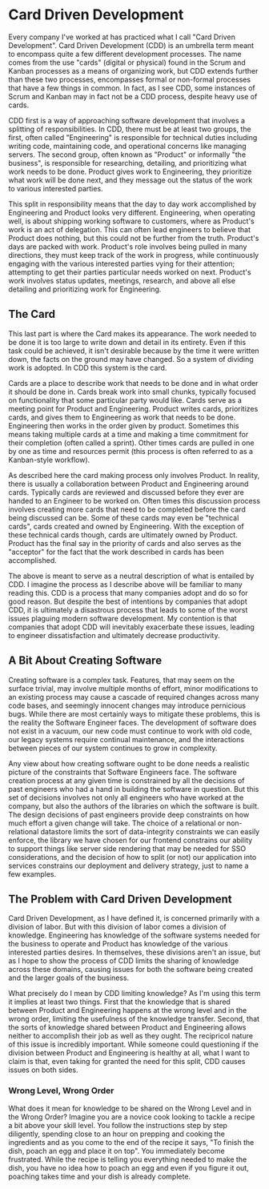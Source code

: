 # Card Driven Development

Every company I've worked at has practiced what I call "Card Driven Development". Card Driven Development (CDD) is an umbrella term meant to encompass quite a few different development processes. The name comes from the use "cards" (digital or physical) found in the Scrum and Kanban processes as a means of organizing work, but CDD extends further than these two processes, encompasses formal or non-formal processes that have a few things in common. In fact, as I see CDD, some instances of Scrum and Kanban may in fact not be a CDD process, despite heavy use of cards.

CDD first is a way of approaching software development that involves a splitting of responsibilities. In CDD, there must be at least two groups, the first, often called "Engineering" is responsible for technical duties including writing code, maintaining code, and operational concerns like managing servers. The second group, often known as "Product" or informally "the business", is responsible for researching, detailing, and prioritizing what work needs to be done. Product gives work to Engineering, they prioritize what work will be done next, and they message out the status of the work to various interested parties.

This split in responsibility means that the day to day work accomplished by Engineering and Product looks very different. Engineering, when operating well, is about shipping working software to customers, where as Product's work is an act of delegation. This can often lead engineers to believe that Product does nothing, but this could not be further from the truth. Product's days are packed with work. Product's role involves being pulled in many directions, they must keep track of the work in progress, while continuously engaging with the various interested parties vying for their attention; attempting to get their parties particular needs worked on next. Product's work involves status updates, meetings, research, and above all else detailing and prioritizing work for Engineering.

## The Card

This last part is where the Card makes its appearance. The work needed to be done it is too large to write down and detail in its entirety. Even if this task could be achieved, it isn't desirable because by the time it were written down, the facts on the ground may have changed. So a system of dividing work is adopted. In CDD this system is the card.

Cards are a place to describe work that needs to be done and in what order it should be done in. Cards break work into small chunks, typically focused on functionality that some particular party would like. Cards serve as a meeting point for Product and Engineering. Product writes cards, prioritizes cards, and gives them to Engineering as work that needs to be done. Engineering then works in the order given by product. Sometimes this means taking multiple cards at a time and making a time commitment for their completion (often called a sprint). Other times cards are pulled in one by one as time and resources permit (this process is often referred to as a Kanban-style workflow).

As described here the card making process only involves Product. In reality, there is usually a collaboration between Product and Engineering around cards. Typically cards are reviewed and discussed before they ever are handed to an Engineer to be worked on. Often times this discussion process involves creating more cards that need to be completed before the card being discussed can be. Some of these cards may even be "technical cards", cards created and owned by Engineering. With the exception of these technical cards though, cards are ultimately owned by Product. Product has the final say in the priority of cards and also serves as the "acceptor" for the fact that the work described in cards has been accomplished.

The above is meant to serve as a neutral description of what is entailed by CDD. I imagine the process as I describe above will be familiar to many reading this. CDD is a process that many companies adopt and do so for good reason. But despite the best of intentions by companies that adopt CDD, it is ultimately a disastrous process that leads to some of the worst issues plaguing modern software development. My contention is that companies that adopt CDD will inevitably exacerbate these issues, leading to engineer dissatisfaction and ultimately decrease productivity.

## A Bit About Creating Software

Creating software is a complex task. Features, that may seem on the surface trivial, may involve multiple months of effort, minor modifications to an existing process may cause a cascade of required changes across many code bases, and seemingly innocent changes may introduce pernicious bugs. While there are most certainly ways to mitigate these problems, this is the reality the Software Engineer faces. The development of software does not exist in a vacuum, our new code must continue to work with old code, our legacy systems require continual maintenance, and the interactions between pieces of our system continues to grow in complexity. 

Any view about how creating software ought to be done needs a realistic picture of the constraints that Software Engineers face. The software creation process at any given time is constrained by all the decisions of past engineers who had a hand in building the software in question. But this set of decisions involves not only all engineers who have worked at the company, but also the authors of the libraries on which the software is built. The design decisions of past engineers provide deep constraints on how much effort a given change will take. The choice of a relational or non-relational datastore limits the sort of data-integrity constraints we can easily enforce, the library we have chosen for our frontend constrains our ability to support things like server side rendering that may be needed for SSO considerations, and the decision of how to split (or not) our application into services constrains our deployment and delivery strategy, just to name a few examples.

## The Problem with Card Driven Development

Card Driven Development, as I have defined it, is concerned primarily with a division of labor. But with this division of labor comes a division of knowledge. Engineering has knowledge of the software systems needed for the business to operate and Product has knowledge of the various interested parties desires. In themselves, these divisions aren't an issue, but as I hope to show the process of CDD limits the sharing of knowledge across these domains, causing issues for both the software being created and the larger goals of the business.

What precisely do I mean by CDD limiting knowledge? As I'm using this term it implies at least two things. First that the knowledge that is shared between Product and Engineering happens at the wrong level and in the wrong order, limiting the usefulness of the knowledge transfer. Second, that the sorts of knowledge shared between Product and Engineering allows neither to accomplish their job as well as they ought. The recipricol nature of this issue is incredibly important. While someone could questioning if the division between Product and Engineering is healthy at all, what I want to claim is that, even taking for granted the need for this split, CDD causes issues on both sides.

### Wrong Level, Wrong Order

What does it mean for knowledge to be shared on the Wrong Level and in the Wrong Order? Imagine you are a novice cook looking to tackle a recipe a bit above your skill level. You follow the instructions step by step diligently, spending close to an hour on prepping and cooking the ingredients and as you come to the end of the recipe it says, "To finish the dish, poach an egg and place it on top". You immediately become frustrated. While the recipe is telling you everything needed to make the dish, you have no idea how to poach an egg and even if you figure it out, poaching takes time and your dish is already complete.

